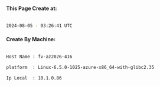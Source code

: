 
   
#### This Page Create at:

```bash

2024-08-05 - 03:26:41 UTC

```

#### Create By Machine:

```bash

Host Name : fv-az2026-416

platform  : Linux-6.5.0-1025-azure-x86_64-with-glibc2.35

Ip Local  : 10.1.0.86

```


